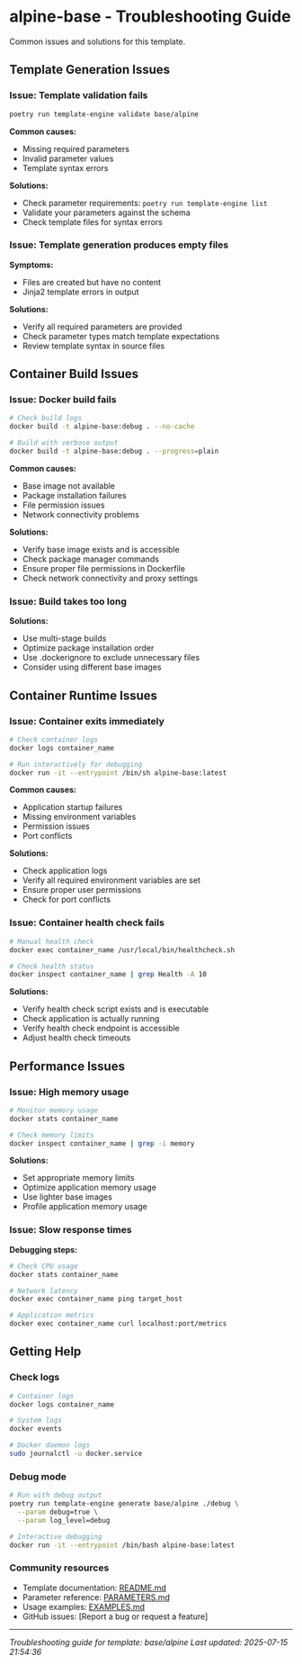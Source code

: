 # alpine-base - Troubleshooting Guide

Common issues and solutions for this template.

## Template Generation Issues

### Issue: Template validation fails

```bash
poetry run template-engine validate base/alpine
```

**Common causes:**

- Missing required parameters
- Invalid parameter values
- Template syntax errors

**Solutions:**

- Check parameter requirements: `poetry run template-engine list`
- Validate your parameters against the schema
- Check template files for syntax errors

### Issue: Template generation produces empty files

**Symptoms:**

- Files are created but have no content
- Jinja2 template errors in output

**Solutions:**

- Verify all required parameters are provided
- Check parameter types match template expectations
- Review template syntax in source files

## Container Build Issues

### Issue: Docker build fails

```bash
# Check build logs
docker build -t alpine-base:debug . --no-cache

# Build with verbose output
docker build -t alpine-base:debug . --progress=plain
```

**Common causes:**

- Base image not available
- Package installation failures
- File permission issues
- Network connectivity problems

**Solutions:**

- Verify base image exists and is accessible
- Check package manager commands
- Ensure proper file permissions in Dockerfile
- Check network connectivity and proxy settings

### Issue: Build takes too long

**Solutions:**

- Use multi-stage builds
- Optimize package installation order
- Use .dockerignore to exclude unnecessary files
- Consider using different base images

## Container Runtime Issues

### Issue: Container exits immediately

```bash
# Check container logs
docker logs container_name

# Run interactively for debugging
docker run -it --entrypoint /bin/sh alpine-base:latest
```

**Common causes:**

- Application startup failures
- Missing environment variables
- Permission issues
- Port conflicts

**Solutions:**

- Check application logs
- Verify all required environment variables are set
- Ensure proper user permissions
- Check for port conflicts

### Issue: Container health check fails

```bash
# Manual health check
docker exec container_name /usr/local/bin/healthcheck.sh

# Check health status
docker inspect container_name | grep Health -A 10
```

**Solutions:**

- Verify health check script exists and is executable
- Check application is actually running
- Verify health check endpoint is accessible
- Adjust health check timeouts

## Performance Issues

### Issue: High memory usage

```bash
# Monitor memory usage
docker stats container_name

# Check memory limits
docker inspect container_name | grep -i memory
```

**Solutions:**

- Set appropriate memory limits
- Optimize application memory usage
- Use lighter base images
- Profile application memory usage

### Issue: Slow response times

**Debugging steps:**

```bash
# Check CPU usage
docker stats container_name

# Network latency
docker exec container_name ping target_host

# Application metrics
docker exec container_name curl localhost:port/metrics
```

## Getting Help

### Check logs

```bash
# Container logs
docker logs container_name

# System logs
docker events

# Docker daemon logs
sudo journalctl -u docker.service
```

### Debug mode

```bash
# Run with debug output
poetry run template-engine generate base/alpine ./debug \
  --param debug=true \
  --param log_level=debug

# Interactive debugging
docker run -it --entrypoint /bin/bash alpine-base:latest
```

### Community resources

- Template documentation: [README.md](README.md)
- Parameter reference: [PARAMETERS.md](PARAMETERS.md)
- Usage examples: [EXAMPLES.md](EXAMPLES.md)
- GitHub issues: [Report a bug or request a feature]

---

_Troubleshooting guide for template: base/alpine_
_Last updated: 2025-07-15 21:54:36_
